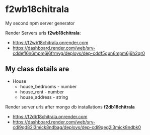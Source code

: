 # f2wb18chitrala
My second npm server generator

Render Servers urls **f2wb18chitrala**: 
* <https://f2wb18chitrala.onrender.com>
* https://dashboard.render.com/web/srv-cddefl6n6mpm6j6frmvg/deploys/dep-cddf5gun6mpm6j6h2qr0

## My class details are
* House
    * house_bedrooms - number
    * house_rent - number
    * house_address - string


Render server urls after mongo db installations **f2db18chitrala**
* <https://f2db18chitrala.onrender.com>
* <https://dashboard.render.com/web/srv-cdi9qd82i3mick8ndbag/deploys/dep-cdi9qeg2i3mick8ndbk0>
